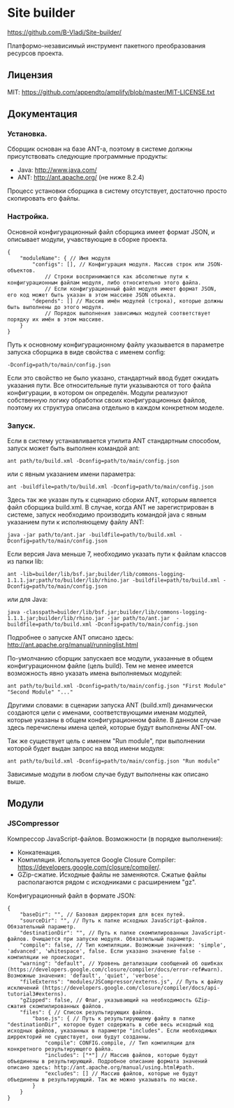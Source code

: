 # Site builder #
https://github.com/B-Vladi/Site-builder/

Платформо-независимый инструмент пакетного преобразования ресурсов проекта.

## Лицензия
MIT: https://github.com/appendto/amplify/blob/master/MIT-LICENSE.txt

## Документация
### Установка.
Сборщик основан на базе ANT-а, поэтому в системе должны присутствовать следующие программные продукты:

* Java: http://www.java.com/
* ANT: http://ant.apache.org/ (не ниже 8.2.4)

Процесс установки сборщика в систему отсутствует, достаточно просто скопировать его файлы.

### Настройка.
Основной конфигурационный файл сборщика имеет формат JSON, и описывает модули, учавствующие в сборке проекта.

	{
		"moduleName": { // Имя модуля
			"configs": [], // Конфигурация модуля. Массив строк или JSON-объектов.
				// Строки воспринимаются как абсолютные пути к конфигурационным файлам модуля, либо относительно этого файла.
				// Если конфигурационный файл модуля имеет формат JSON, его код может быть указан в этом массиве JSON объекта.
			"depends": [] // Массив имён модулей (строка), которые должны быть выполнены до этого модуля.
				// Порядок выполнения зависимых модулей соответствует порядку их имён в этом массиве.
		}
	}

Путь к основному конфигурационному файлу указывается в параметре запуска сборщика в виде свойства с именем config:

	-Dconfig=path/to/main/config.json

Если это свойство не было указано, стандартный ввод будет ожидать указания пути. Все относительные пути указываются от того файла конфигурации, в котором он определён.
Модули реализуют собственную логику обработки своих конфигурационных файлов, поэтому их структура описана отдельно в каждом конкретном моделе.

### Запуск.
Если в систему устанавливается утилита ANT стандартным способом, запуск может быть выполнен командой ant:

	ant path/to/build.xml -Dconfig=path/to/main/config.json

или с явным указанием имени параметра:

	ant -buildfile=path/to/build.xml -Dconfig=path/to/main/config.json

Здесь так же указан путь к сценарию сборки ANT, которым является файл сборщика build.xml.
В случае, когда ANT не зарегистрирован в системе, запуск необходимо производить командой java с явным указанием пути к исполняющему файлу ANT:

	java -jar path/to/ant.jar -buildfile=path/to/build.xml -Dconfig=path/to/main/config.json

Если версия Java меньше 7, необходимо указать пути к файлам классов из папки lib:

	ant -lib=builder/lib/bsf.jar;builder/lib/commons-logging-1.1.1.jar;path/to/builder/lib/rhino.jar -buildfile=path/to/build.xml -Dconfig=path/to/main/config.json

или для Java:

	java -classpath=builder/lib/bsf.jar;builder/lib/commons-logging-1.1.1.jar;builder/lib/rhino.jar -jar path/to/ant.jar  -buildfile=path/to/build.xml -Dconfig=path/to/main/config.json

Подробнее о запуске ANT описано здесь: http://ant.apache.org/manual/runninglist.html

По-умолчанию сборщик запускаеп все модули, указанные в общем конфигурационном файле (цель build). Тем не менее имеется возможность явно указать имена выполняемых модулей:

	ant path/to/build.xml -Dconfig=path/to/main/config.json "First Module" "Second Module" "..."

Другими словами: в сценарии запуска ANT (build.xml) динамически создаются цели с именами, соответствующими именам модулей, которые указаны в общем конфигурационном файле. В данном случае здесь перечислены имена целей, которые будут выполнены ANT-ом.

Так же существует цель с именем "Run module", при выполнении которой будет выдан запрос на ввод имени модуля:

	ant path/to/build.xml -Dconfig=path/to/main/config.json "Run module"

Зависимые модули в любом случае будут выполнены как описано выше.

## Модули
### JSCompressor
Компрессор JavaScript-файлов. Возможности (в порядке выполнения):

* Конкатенация.
* Компиляция. Используется Google Closure Compiler: https://developers.google.com/closure/compiler/.
* GZip-сжатие. Исходные файлы не заменяются. Сжатые файлы располагаются рядом с исходниками с расширением "gz".

Конфигурационный файл в формате JSON:

	{
		"baseDir": "", // Базовая дирректория для всех путей.
		"sourceDir": "", // Путь к папке исходных JavaScript-файлов. Обязательный параметр.
		"destinationDir": "", // Путь к папке скомпилированных JavaScript-файлов. Очищается при запуске модуля. Обязательный параметр.
		"compile": false, // Тип компиляции. Возможные значения: 'simple', 'advanced', 'whitespace', false. Если указано значение false - компиляции не происходит.
		"warning": "default", // Уровень детализации сообщений об ошибках (https://developers.google.com/closure/compiler/docs/error-ref#warn). Возможные значения: 'default', 'quiet', 'verbose'.
		"fileExterns": "modules/JSCompressor/externs.js", // Путь к файлу исключений (https://developers.google.com/closure/compiler/docs/api-tutorial3#externs).
		"gZipped": false, // Флаг, указывающий на необходимость GZip-сжатия скомпилированных файлов.
		"files": { // Список результирующих файлов.
			"base.js": { // Путь к результирующему файлу в папке "destinationDir", которое будет содержать в себе весь исходный код исходных файлов, указанных в параметре "includes". Если необходимых дирректорий не существует, они будут созданны.
				"compile": CONFIG.compile, // Тип компиляции для конкретного результирующего файла.
				"includes": ["*"] // Массив файлов, которые будут объединены в результирующий. Подробное описание формата значений описано здесь: http://ant.apache.org/manual/using.html#path.
				"excludes": [] // Массив файлов, которые не будут объединены в результирующий. Так же можно указывать по маске.
			}
		}
	}